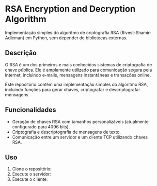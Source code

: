 # RSA Encryption and Decryption Algorithm

Implementação simples do algoritmo de criptografia RSA (Rivest-Shamir-Adleman) em Python, sem depender de bibliotecas externas.

## Descrição

O RSA é um dos primeiros e mais conhecidos sistemas de criptografia de chave pública. Ele é amplamente utilizado para comunicação segura pela internet, incluindo e-mails, mensagens instantâneas e transações online.

Este repositório contém uma implementação simples do algoritmo RSA, incluindo funções para gerar chaves, criptografar e descriptografar mensagens.

## Funcionalidades

- Geração de chaves RSA com tamanhos personalizáveis (atualmente configurado para 4096 bits).
- Criptografia e descriptografia de mensagens de texto.
- Comunicação entre um servidor e um cliente TCP utilizando chaves RSA.

## Uso

1. Clone o repositório:
2. Execute o servidor:
3. Execute o cliente:




